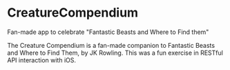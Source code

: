 # CreatureCompendium
Fan-made app to celebrate "Fantastic Beasts and Where to Find them"

The Creature Compendium is a fan-made companion to Fantastic Beasts and Where to Find Them, by JK Rowling.  This was a fun exercise in RESTful API interaction with iOS.
